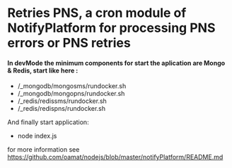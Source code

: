 # Retries PNS, a cron module of NotifyPlatform for processing PNS errors or PNS retries


#### In devMode the minimum components for start the aplication are Mongo & Redis, start like here :
- /_mongodb/mongosms/rundocker.sh 
- /_mongodb/mongopns/rundocker.sh 
- /_redis/redissms/rundocker.sh
- /_redis/redispns/rundocker.sh

And finally start application: 
- node index.js

for more information see  https://github.com/oamat/nodejs/blob/master/notifyPlatform/README.md